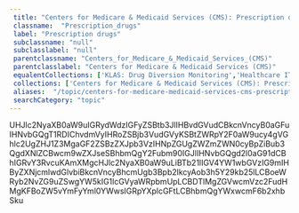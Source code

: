 ```yaml
--- 
 title: "Centers for Medicare & Medicaid Services (CMS): Prescription drugs" 
 classname:  "Prescription_drugs" 
 label: "Prescription drugs" 
 subclassname: "null" 
 subclasslabel: "null" 
 parentclassname: "Centers_for_Medicare_&_Medicaid_Services_(CMS)" 
 parentclasslabel: "Centers for Medicare & Medicaid Services (CMS)" 
 equalentCollections: ['KLAS: Drug Diversion Monitoring','Healthcare IT News: Drug Diversion'] 
 collections: ['Centers for Medicare & Medicaid Services (CMS): Prescription drugs']
 aliases:  "/topic/centers-for-medicare-medicaid-services-cms-prescription-drugs"  
 searchCategory: "topic" 
---
```

UHJlc2NyaXB0aW9uIGRydWdzIGFyZSBtb3JlIHBvdGVudCBkcnVncyB0aGFuIHNvbGQgT1RDIChvdmVyIHRoZSBjb3VudGVyKSBtZWRpY2F0aW9ucy4gVGhlc2UgZHJ1Z3MgaGF2ZSBzZXJpb3VzIHNpZGUgZWZmZWN0cyBpZiBub3QgdXNlZCBwcm9wZXJseSBhbmQgY2Fubm90IGJlIHNvbGQgd2l0aG91dCBhIGRvY3RvcuKAmXMgcHJlc2NyaXB0aW9uLiBTb21lIGV4YW1wbGVzIG9mIHByZXNjcmlwdGlvbiBkcnVncyBhcmUgb3Bpb2lkcyAob3h5Y29kb25lLCBoeWRyb2NvZG9uZSwgYW5kIG1lcGVyaWRpbmUpLCBDTlMgZGVwcmVzc2FudHMgKFBoZW5vYmFyYml0YWwsIGRpYXplcGFtLCBhbmQgYWxwcmF6b2xhbSku